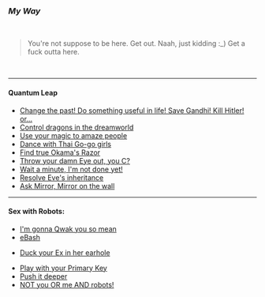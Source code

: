 ### _My Way_


<br>


> You're not suppose to be here. Get out. Naah, just kidding :_) Get a fuck outta here.


<br>

___


#### Quantum Leap

+ [Change the past! Do something useful in life! Save Gandhi! Kill Hitler! or...](useful/)
+ [Control dragons in the dreamworld](python/)
+ [Use your magic to amaze people](javascript/)
+ [Dance with Thai Go-go girls](go/)
+ [Find true Okama's Razor](csharp/)
+ [Throw your damn Eye out, you C?](clang/)
+ [Wait a minute, I'm not done yet!](java/)
+ [Resolve Eve's inheritance](swift/)
+ [Ask Mirror, Mirror on the wall](frontend/)

___

#### Sex with Robots:

+ [I'm gonna Qwak you so mean](linux/)
+ [eBash](bash/)
* [Duck your Ex in her earhole](regex/)
+ [Play with your Primary Key](sql/)
+ [Push it deeper](git/)
+ [NOT you OR me AND robots!](logic/)

